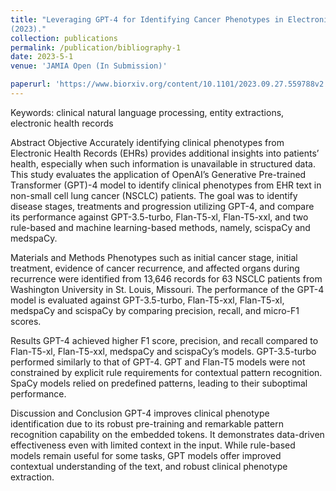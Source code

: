 ```yaml
---
title: "Leveraging GPT-4 for Identifying Cancer Phenotypes in Electronic Health Records: A Performance Comparison between GPT-4, GPT-3.5-turbo, Flan-T5 and spaCy’s Rule-based & Machine Learning-based methods. Submitted to JAMIA Open. Bhattarai, K., Oh, I.Y, Sierra J.M., Tang, J., Payne, P.R.O, Lai, A.M.
(2023)."
collection: publications
permalink: /publication/bibliography-1
date: 2023-5-1
venue: 'JAMIA Open (In Submission)'

paperurl: 'https://www.biorxiv.org/content/10.1101/2023.09.27.559788v2'
---
```

Keywords: clinical natural language processing, entity extractions, electronic health records

Abstract
Objective Accurately identifying clinical phenotypes from Electronic Health Records (EHRs) provides additional insights into patients’ health, especially when such information is unavailable in structured data. This study evaluates the application of OpenAI’s Generative Pre-trained Transformer (GPT)-4 model to identify clinical phenotypes from EHR text in non-small cell lung cancer (NSCLC) patients. The goal was to identify disease stages, treatments and progression utilizing GPT-4, and compare its performance against GPT-3.5-turbo, Flan-T5-xl, Flan-T5-xxl, and two rule-based and machine learning-based methods, namely, scispaCy and medspaCy.

Materials and Methods Phenotypes such as initial cancer stage, initial treatment, evidence of cancer recurrence, and affected organs during recurrence were identified from 13,646 records for 63 NSCLC patients from Washington University in St. Louis, Missouri. The performance of the GPT-4 model is evaluated against GPT-3.5-turbo, Flan-T5-xxl, Flan-T5-xl, medspaCy and scispaCy by comparing precision, recall, and micro-F1 scores.

Results GPT-4 achieved higher F1 score, precision, and recall compared to Flan-T5-xl, Flan-T5-xxl, medspaCy and scispaCy’s models. GPT-3.5-turbo performed similarly to that of GPT-4. GPT and Flan-T5 models were not constrained by explicit rule requirements for contextual pattern recognition. SpaCy models relied on predefined patterns, leading to their suboptimal performance.

Discussion and Conclusion GPT-4 improves clinical phenotype identification due to its robust pre-training and remarkable pattern recognition capability on the embedded tokens. It demonstrates data-driven effectiveness even with limited context in the input. While rule-based models remain useful for some tasks, GPT models offer improved contextual understanding of the text, and robust clinical phenotype extraction.

